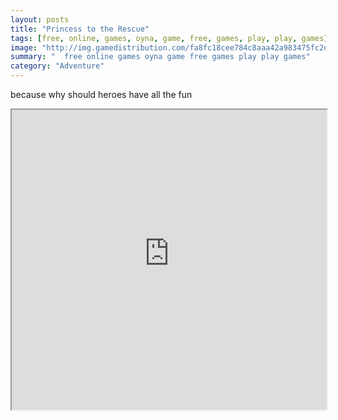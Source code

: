 ```yaml
---
layout: posts
title: "Princess to the Rescue"
tags: [free, online, games, oyna, game, free, games, play, play, games]
image: "http://img.gamedistribution.com/fa8fc18cee784c8aaa42a983475fc2d5.jpg"
summary: "  free online games oyna game free games play play games"
category: "Adventure"
---
```


because why should heroes have all the fun

<iframe width="100%" height="480px;" src="http://flash.gamedistribution.com?game=fa8fc18cee784c8aaa42a983475fc2d5"></iframe>